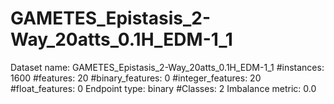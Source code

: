 # GAMETES_Epistasis_2-Way_20atts_0.1H_EDM-1_1
Dataset name: GAMETES_Epistasis_2-Way_20atts_0.1H_EDM-1_1
#instances: 1600
#features: 20
  #binary_features: 0
  #integer_features: 20
  #float_features: 0
Endpoint type: binary
#Classes: 2
Imbalance metric: 0.0
